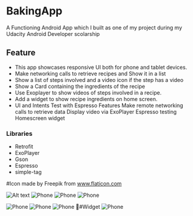
# BakingApp
A Functioning Android App which I built as one of my project during my Udacity Android Developer scolarship

## Feature
* This app showcases responsive UI both for phone and tablet devices.
*  Make networking calls to retrieve recipes and Show it in a list
* Show a list of steps involved and a video icon if the step has a video
* Show a Card containing the ingredients of the recipe
* Use Exoplayer to show videos of steps involved in a recipe.
* Add a widget to show recipe ingredients on home screen.
* UI and Intents Test with Espresso
Features
Make remote networking calls to retrieve data
Display video via ExoPlayer
Espresso testing
Homescreen widget



### Libraries
* Retrofit
* ExoPlayer
* Gson
* Espresso
* simple-tag

#Icon made by Freepik from www.flaticon.com

![Alt text](https://github.com/Amrhalawani/BakingApp/blob/master/screenshoots/device-2018-10-17-043647.png)
![Phone](https://github.com/Amrhalawani/BakingApp/blob/master/screenshoots/device-2018-10-17-044700.png)
![Phone](https://github.com/Amrhalawani/BakingApp/blob/master/screenshoots/device-2018-10-17-043553.png) 
![Phone](https://github.com/Amrhalawani/BakingApp/blob/master/screenshoots/device-2018-10-17-043819.png)

![Phone](https://github.com/Amrhalawani/BakingApp/blob/master/screenshoots/threed_mockup%20(1).png)
![Phone](https://github.com/Amrhalawani/BakingApp/blob/master/screenshoots/device-2018-10-17-044800.png)
![Phone](https://github.com/Amrhalawani/BakingApp/blob/master/screenshoots/device-2018-10-17-044859.png)
#ًWidget
![Phone](https://github.com/Amrhalawani/BakingApp/blob/master/screenshoots/device-2018-10-17-045434.png)
